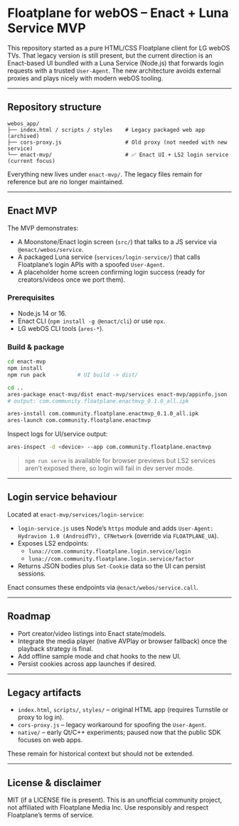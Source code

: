 # Floatplane for webOS – Enact + Luna Service MVP

This repository started as a pure HTML/CSS Floatplane client for LG webOS TVs. That legacy version is still present, but the current direction is an Enact-based UI bundled with a Luna Service (Node.js) that forwards login requests with a trusted `User-Agent`. The new architecture avoids external proxies and plays nicely with modern webOS tooling.

---

## Repository structure

```
webos_app/
├── index.html / scripts / styles    # Legacy packaged web app (archived)
├── cors-proxy.js                    # Old proxy (not needed with new service)
└── enact-mvp/                       # ✅ Enact UI + LS2 login service (current focus)
```

Everything new lives under `enact-mvp/`. The legacy files remain for reference but are no longer maintained.

---

## Enact MVP

The MVP demonstrates:

- A Moonstone/Enact login screen (`src/`) that talks to a JS service via `@enact/webos/service`.
- A packaged Luna service (`services/login-service/`) that calls Floatplane’s login APIs with a spoofed `User-Agent`.
- A placeholder home screen confirming login success (ready for creators/videos once we port them).

### Prerequisites

- Node.js 14 or 16.
- Enact CLI (`npm install -g @enact/cli`) or use `npx`.
- LG webOS CLI tools (`ares-*`).

### Build & package

```bash
cd enact-mvp
npm install
npm run pack          # UI build -> dist/

cd ..
ares-package enact-mvp/dist enact-mvp/services enact-mvp/appinfo.json
# output: com.community.floatplane.enactmvp_0.1.0_all.ipk

ares-install com.community.floatplane.enactmvp_0.1.0_all.ipk
ares-launch com.community.floatplane.enactmvp
```

Inspect logs for UI/service output:

```bash
ares-inspect -d <device> --app com.community.floatplane.enactmvp
```

> `npm run serve` is available for browser previews but LS2 services aren’t exposed there, so login will fail in dev server mode.

---

## Login service behaviour

Located at `enact-mvp/services/login-service`:

- `login-service.js` uses Node’s `https` module and adds `User-Agent: Hydravion 1.0 (AndroidTV), CFNetwork` (override via `FLOATPLANE_UA`).
- Exposes LS2 endpoints:
  - `luna://com.community.floatplane.login.service/login`
  - `luna://com.community.floatplane.login.service/factor`
- Returns JSON bodies plus `Set-Cookie` data so the UI can persist sessions.

Enact consumes these endpoints via `@enact/webos/service.call`.

---

## Roadmap

- Port creator/video listings into Enact state/models.
- Integrate the media player (native AVPlay or browser fallback) once the playback strategy is final.
- Add offline sample mode and chat hooks to the new UI.
- Persist cookies across app launches if desired.

---

## Legacy artifacts

- `index.html`, `scripts/`, `styles/` – original HTML app (requires Turnstile or proxy to log in).
- `cors-proxy.js` – legacy workaround for spoofing the `User-Agent`.
- `native/` – early Qt/C++ experiments; paused now that the public SDK focuses on web apps.

These remain for historical context but should not be extended.

---

## License & disclaimer

MIT (if a LICENSE file is present). This is an unofficial community project, not affiliated with Floatplane Media Inc. Use responsibly and respect Floatplane’s terms of service.
